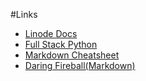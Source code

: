 #Links

- [Linode Docs](https://www.linode.com/docs/)  
- [Full Stack Python](https://www.fullstackpython.com/)  
- [Markdown Cheatsheet](https://github.com/adam-p/markdown-here/wiki/Markdown-Cheatsheet)  
- [Daring Fireball(Markdown)](https://daringfireball.net/projects/markdown/)  
